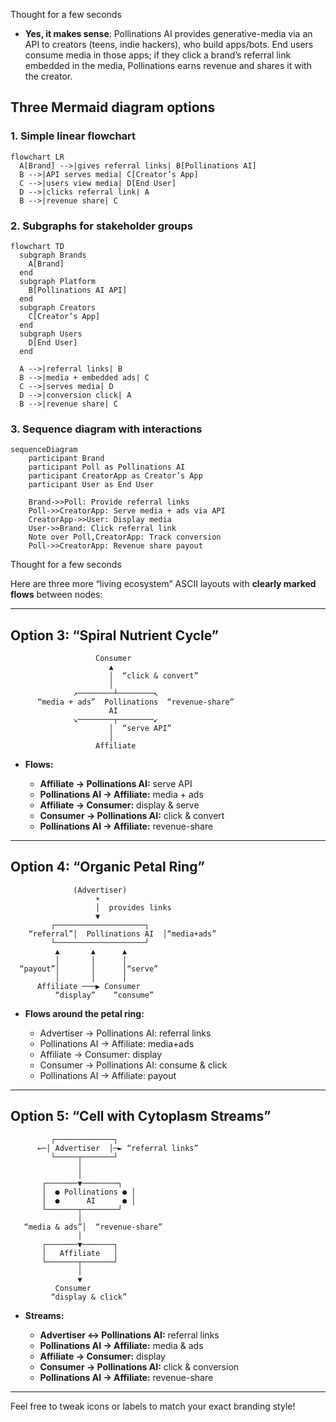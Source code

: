 Thought for a few seconds


* **Yes, it makes sense**: Pollinations AI provides generative-media via an API to creators (teens, indie hackers), who build apps/bots. End users consume media in those apps; if they click a brand’s referral link embedded in the media, Pollinations earns revenue and shares it with the creator.

## Three Mermaid diagram options

### 1. Simple linear flowchart

```mermaid
flowchart LR
  A[Brand] -->|gives referral links| B[Pollinations AI]
  B -->|API serves media| C[Creator’s App]
  C -->|users view media| D[End User]
  D -->|clicks referral link| A
  B -->|revenue share| C
```

### 2. Subgraphs for stakeholder groups

```mermaid
flowchart TD
  subgraph Brands
    A[Brand]
  end
  subgraph Platform
    B[Pollinations AI API]
  end
  subgraph Creators
    C[Creator’s App]
  end
  subgraph Users
    D[End User]
  end

  A -->|referral links| B
  B -->|media + embedded ads| C
  C -->|serves media| D
  D -->|conversion click| A
  B -->|revenue share| C
```

### 3. Sequence diagram with interactions

```mermaid
sequenceDiagram
    participant Brand
    participant Poll as Pollinations AI
    participant CreatorApp as Creator’s App
    participant User as End User

    Brand->>Poll: Provide referral links
    Poll->>CreatorApp: Serve media + ads via API
    CreatorApp->>User: Display media
    User->>Brand: Click referral link
    Note over Poll,CreatorApp: Track conversion
    Poll->>CreatorApp: Revenue share payout
```


Thought for a few seconds


Here are three more “living ecosystem” ASCII layouts with **clearly marked flows** between nodes:

---

## Option 3: “Spiral Nutrient Cycle”

```
                   Consumer
                      ▲
                      │  “click & convert”
                      │
              ↗────────┴────────↖
      “media + ads”  Pollinations  “revenue-share”
                      AI  
              ↘────────┬────────↙
                      │  “serve API”
                      │
                   Affiliate
```

* **Flows:**

  * **Affiliate → Pollinations AI:** serve API
  * **Pollinations AI → Affiliate:** media + ads
  * **Affiliate → Consumer:** display & serve
  * **Consumer → Pollinations AI:** click & convert
  * **Pollinations AI → Affiliate:** revenue-share

---

## Option 4: “Organic Petal Ring”

```
              (Advertiser)
                   ☀
                   │  provides links
                   ▼
         ┌────────────────────┐
    “referral”│  Pollinations AI  │“media+ads”
         └────────────────────┘
          ▲       ▲      ▲
          │       │      │
  “payout”│       │      │“serve”
          │       │      │
      Affiliate ───▶ Consumer
          “display”    “consume”
```

* **Flows around the petal ring:**

  * Advertiser → Pollinations AI: referral links
  * Pollinations AI → Affiliate: media+ads
  * Affiliate → Consumer: display
  * Consumer → Pollinations AI: consume & click
  * Pollinations AI → Affiliate: payout

---

## Option 5: “Cell with Cytoplasm Streams”

```
         ┌─────────────┐
      ←─│ Advertiser  │─► “referral links”
         └─────┬───────┘
               │
               │
       ┌───────▼────────┐
       │  ● Pollinations ● │
       │  ●      AI      ● │
       └───────┬────────┘
               │
   “media & ads”│  “revenue-share”
               │
       ┌───────▼───────┐
       │   Affiliate   │
       └───────┬───────┘
               │
               ▼
          Consumer
         “display & click”
```

* **Streams:**

  * **Advertiser ↔ Pollinations AI:** referral links
  * **Pollinations AI → Affiliate:** media & ads
  * **Affiliate → Consumer:** display
  * **Consumer → Pollinations AI:** click & conversion
  * **Pollinations AI → Affiliate:** revenue-share

---

Feel free to tweak icons or labels to match your exact branding style!
